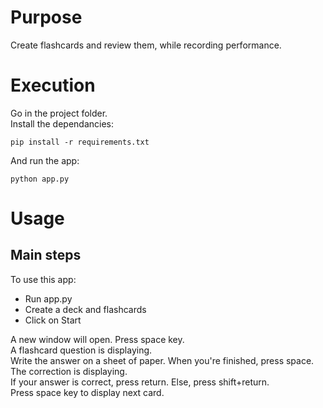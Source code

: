 # Purpose
Create flashcards and review them, while recording performance.

# Execution
Go in the project folder.   
Install the dependancies:
```
pip install -r requirements.txt
```
And run the app:
```
python app.py
```

# Usage
## Main steps
To use this app:
- Run app.py
- Create a deck and flashcards
- Click on Start


A new window will open. Press space key.   
A flashcard question is displaying.   
Write the answer on a sheet of paper. When you're finished, press space.   
The correction is displaying.   
If your answer is correct, press return. Else, press shift+return.   
Press space key to display next card.   

